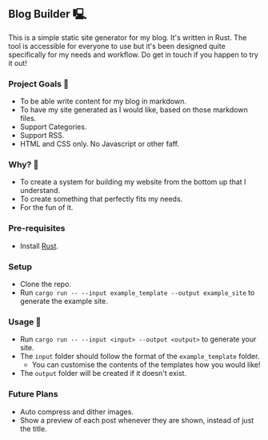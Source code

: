 ## Blog Builder 🖳

This is a simple static site generator for my blog. It's written in Rust.
The tool is accessible for everyone to use but it's been designed quite specifically for my needs and workflow.
Do get in touch if you happen to try it out!

### Project Goals 🥅
- To be able write content for my blog in markdown.
- To have my site generated as I would like, based on those markdown files.
- Support Categories.
- Support RSS.
- HTML and CSS only. No Javascript or other faff.

### Why? 🤔
- To create a system for building my website from the bottom up that I understand.
- To create something that perfectly fits my needs.
- For the fun of it.

### Pre-requisites
- Install [Rust](https://www.rust-lang.org/tools/install).

### Setup
- Clone the repo.
- Run `cargo run -- --input example_template --output example_site` to generate the example site.

### Usage 📖
- Run `cargo run -- --input <input> --output <output>` to generate your site.
- The `input` folder should follow the format of the `example_template` folder.
  - You can customise the contents of the templates how you would like!
- The `output` folder will be created if it doesn't exist.

### Future Plans
- Auto compress and dither images.
- Show a preview of each post whenever they are shown, instead of just the title.

